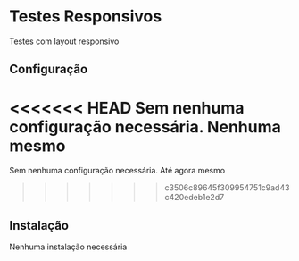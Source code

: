 Testes Responsivos
==================

Testes com layout responsivo

Configuração
------------

<<<<<<< HEAD
Sem nenhuma configuração necessária. Nenhuma mesmo
=======
Sem nenhuma configuração necessária. Até agora mesmo
>>>>>>> c3506c89645f309954751c9ad43c420edeb1e2d7

Instalação
----------

Nenhuma instalação necessária